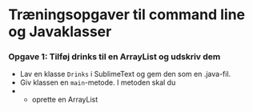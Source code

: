 # Træningsopgaver til command line og Javaklasser

### Opgave 1: Tilføj drinks til en ArrayList og udskriv dem
- Lav en klasse <code>Drinks</code> i SublimeText og gem den som en .java-fil.
- Giv klassen en <code>main</code>-metode. I metoden skal du
- - oprette en ArrayList<String>
